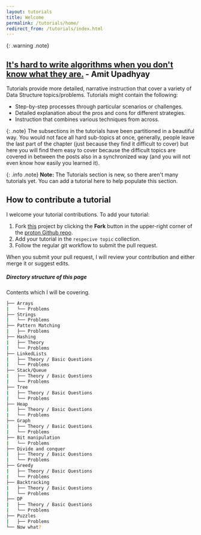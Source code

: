 ```yaml
---
layout: tutorials
title: Welcome
permalink: /tutorials/home/
redirect_from: /tutorials/index.html
---
```


{: .warning .note}
## [It's hard to write algorithms when you don't know what they are.]() - Amit Upadhyay

Tutorials provide more detailed, narrative instruction that cover a variety of Data Structure topics/problems. Tutorials might contain the following:

* Step-by-step processes through particular scenarios or challenges.
* Detailed explanation about the pros and cons for different strategies.
* Instruction that combines various techniques from across.

{: .note}
The subsections in the tutorials have been partitioned in a beautiful way. You would not face all hard sub-topics at once, generally, people leave the last part of the chapter (just because they find it difficult to cover) but here you will find them easy to cover because the difficult topics are covered in between the posts also in a synchronized way (and you will not even know how easily you learned it).


{: .info .note}
**Note:** The Tutorials section is new, so there aren't many tutorials yet. You can add a tutorial here to help populate this section.


## How to contribute a tutorial

I welcome your tutorial contributions. To add your tutorial:

1. Fork [this](https://github.com/amit-upadhyay-IT/proton) project by clicking the **Fork** button in the upper-right corner of the [proton Github repo](https://github.com/amit-upadhyay-IT/proton).
2. Add your tutorial in the `respecive topic` collection.
3. Follow the regular git workflow to submit the pull request.

When you submit your pull request, I will review your contribution and either merge it or suggest edits.


<div class="note info">
  <h5>Directory structure of this page</h5>
  <p>
    Contents which I will be covering.
  </p>
</div>

```sh
├── Arrays
|   └── Problems
├── Strings
|   └── Problems
├── Pattern Matching
|   ├── Problems
├── Hashing
|   ├── Theory
|   └── Problems
├── LinkedLists
|   ├── Theory / Basic Questions
|   └── Problems
├── Stack/Queue
|   ├── Theory / Basic Questions
|   └── Problems
├── Tree
|   ├── Theory / Basic Questions
|   └── Problems
├── Heap
|   ├── Theory / Basic Questions
|   └── Problems
├── Graph
|   ├── Theory / Basic Questions
|   └── Problems
├── Bit manipulation
|   └── Problems
├── Divide and conquer
|   ├── Theory / Basic Questions
|   └── Problems
├── Greedy
|   ├── Theory / Basic Questions
|   └── Problems
├── Backtracking
|   ├── Theory / Basic Questions
|   └── Problems
├── DP
|   ├── Theory / Basic Questions
|   └── Problems
├── Puzzles
|   ├── Problems
└── Now what?
```




